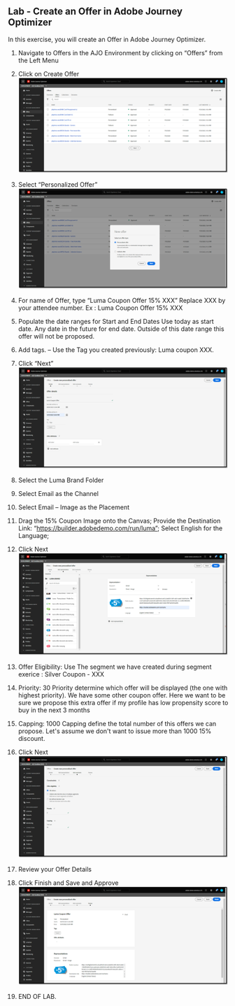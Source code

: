 ## Lab - Create an Offer in Adobe Journey Optimizer

In this exercise, you will create an Offer in Adobe Journey Optimizer.

1.  Navigate to Offers in the AJO Environment by clicking on “Offers” from the Left Menu
2.  Click on Create Offer
![Offer](https://github.com/adobe-dss-aep/ajo-handson-labs/blob/c02e97f88cd9980fbf70034e2902dc53ded5ccb0/0.%20Images/Offer_1.png)

3.  Select “Personalized Offer”
![Offer](https://github.com/adobe-dss-aep/ajo-handson-labs/blob/c02e97f88cd9980fbf70034e2902dc53ded5ccb0/0.%20Images/Offer_2.png)

4.  For name of Offer, type “Luma Coupon Offer 15% XXX” Replace XXX by your attendee number. Ex : Luma Coupon Offer 15% XXX

5.  Populate the date ranges for Start and End Dates
Use today as start date. 
Any date in the future for end date. Outside of this date range this offer will not be proposed. 

6.  Add tags. – Use the Tag you created previously: Luma coupon XXX.

7.  Click “Next”
![Offer](https://github.com/adobe-dss-aep/ajo-handson-labs/blob/c02e97f88cd9980fbf70034e2902dc53ded5ccb0/0.%20Images/Offer_3.png)

8.  Select the Luma Brand Folder
9.  Select Email as the Channel
10.  Select Email – Image as the Placement
11.  Drag the 15% Coupon Image onto the Canvas;  Provide the Destination Link:  “https://builder.adobedemo.com/run/luma”;  Select English for the Language;
12.  Click Next
![Offer](https://github.com/adobe-dss-aep/ajo-handson-labs/blob/c02e97f88cd9980fbf70034e2902dc53ded5ccb0/0.%20Images/Offer_4.png)

13. Offer Eligibility:  Use The segment we have created during segment exerice : Silver Coupon - XXX

14. Priority:  30
Priority determine which offer will be displayed (the one with highest priority). We have some other coupon offer. Here we want to be sure we propose this extra offer if my profile has low propensity score to buy in the next 3 months

15. Capping:  1000
Capping define the total number of this offers we can propose. Let's assume we don't want to issue more than 1000 15% discount.  

16. Click Next
![Offer](https://github.com/adobe-dss-aep/ajo-handson-labs/blob/c02e97f88cd9980fbf70034e2902dc53ded5ccb0/0.%20Images/Offer_5.png)

17.  Review your Offer Details
18.  Click Finish and Save and Approve
![Offer](https://github.com/adobe-dss-aep/ajo-handson-labs/blob/c02e97f88cd9980fbf70034e2902dc53ded5ccb0/0.%20Images/Offer_6.png)

19.  END OF LAB.
